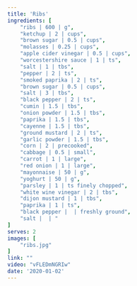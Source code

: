 ```yaml
---
title: 'Ribs'
ingredients: [
    "ribs | 600 | g",
    "ketchup | 2 | cups",
    "brown sugar | 0.5 | cups",
    "molasses | 0.25 | cups",
    "apple cider vinegar | 0.5 | cups",
    "worcestershire sauce | 1 | ts",
    "salt | 1 | tbs",
    "pepper | 2 | ts",
    "smoked paprika | 2 | ts",
    "brown sugar | 0.5 | cups",
    "salt | 3 | tbs",
    "black pepper | 2 | ts",
    "cumin | 1.5 | tbs",
    "onion powder | 1.5 | tbs",
    "paprika | 1.5 | tbs",
    "cayenne | 1.5 | tbs",
    "ground mustard | 2 | ts",
    "garlic powder | 1.5 | tbs",
    "corn | 2 | precooked",
    "cabbage | 0.5 | small",
    "carrot | 1 | large",
    "red onion | 1 | large",
    "mayonnaise | 50 | g",
    "yoghurt | 50 | g",
    "parsley | 1 | ts finely chopped",
    "white wine vinegar | 2 | tbs",
    "dijon mustard | 1 | tbs",
    "paprika | 1 | ts",
    "black pepper |  | freshly ground",
    "salt |  | "
]
serves: 2
images: [
    "ribs.jpg"
]
link: ""
video: "vFLEDmNGRIw"
date: '2020-01-02'
---
```


